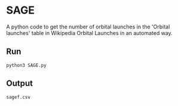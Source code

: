 # SAGE

A python code to get the number of orbital launches in the 'Orbital launches' table in Wikipedia Orbital Launches 
in an automated way.

## Run
 
```
python3 SAGE.py
```

## Output

```
sagef.csv
```


